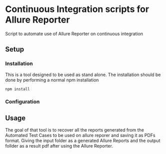 # Continuous Integration scripts for Allure Reporter
Script to automate use of Allure Reporter on continuous integration

## Setup

### Installation

This is a tool designed to be used as stand alone. The installation should be done by performing a normal npm installation

```bash
npm install
```

### Configuration




## Usage

The goal of that tool is to recover all the reports generated from the Automated Test Cases to be used on allure reporer and saving it as PDFs format. 
Giving the input folder as a generated Allure Reports and the output follder as a result pdf after using the Allure Reporter.

